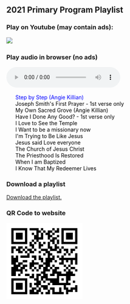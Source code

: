 ## 2021 Primary Program Playlist
### Play on Youtube (may contain ads):
<a href="https://www.youtube.com/watch?v=wVBtsELKwvw&list=PLmpul3lpxxJoNbE2pRts60_ClOnIOYu7m" target="_blank"><img src="https://logodix.com/logo/360168.png" width="100"></a>

### Play audio in browser (no ads)

<style>
    #playlist{
        list-style: none;
    }
    #playlist li a{
        color:black;
        text-decoration: none;
    }
    #playlist .current-song a{
        color:blue;
    }
</style>

<audio src="" controls id="audioPlayer">
    Sorry, your browser doesn't support HTML 5!
</audio>


<ul id="playlist">

<li class="current-song"><a href="https://github.com/drhyrum/2021-primary-program/raw/main/list/Step%20by%20Step%20(a%20new%20baptism%20song%20by%20Angie%20Killian).mp3">Step by Step (Angie Killian)</a></li>

<li><a href="https://github.com/drhyrum/2021-primary-program/raw/main/list/Joseph%20Smith%E2%80%99s%20First%20Prayer%20Hymn%20%2326%20(With%20Lyrics).mp3">Joseph Smith's First Prayer - 1st verse only</a></li>
    
<li><a href="https://github.com/drhyrum/2021-primary-program/raw/main/list/My%20Own%20Sacred%20Grove%20(original%20song%20by%20Angie%20Killian).mp3">My Own Sacred Grove (Angie Killian)</a></li>

<li><a href="https://github.com/drhyrum/2021-primary-program/raw/main/list/Have%20I%20Done%20Any%20Good%20-%20Sing%20Along.mp3">Have I Done Any Good? - 1st verse only</a></li>

<li><a href="https://github.com/drhyrum/2021-primary-program/raw/main/list/I%20Love%20to%20See%20the%20Temple.mp3">I Love to See the Temple</a></li>

<li><a href="https://github.com/drhyrum/2021-primary-program/raw/main/list/I%20WANT%20TO%20BE%20A%20MISSIONARY%20NOW%20Lyrics%20%20Primary%20Song.mp3">I Want to be a missionary now</a></li>

<li><a href="https://github.com/drhyrum/2021-primary-program/raw/main/list/I'm%20Trying%20to%20Be%20Like%20Jesus%20Lyric%20Video.mp3">I'm Trying to Be Like Jesus</a></li>

<li><a href="https://github.com/drhyrum/2021-primary-program/raw/main/list/Jesus%20said%20Love%20everyone%20SING%20ALONG.mp3">Jesus said Love everyone</a></li>

<li><a href="https://github.com/drhyrum/2021-primary-program/raw/main/list/The%20Church%20of%20Jesus%20Christ%20-%20a%20Primary%20song.mp3">The Church of Jesus Christ</a></li>

<li><a href="https://github.com/drhyrum/2021-primary-program/raw/main/list/The%20Priesthood%20Is%20Restored%20Children%E2%80%99s%20Songbook%20%2389%20(With%20Lyrics).mp3">The Priesthood Is Restored</a></li>

<li><a href="https://github.com/drhyrum/2021-primary-program/raw/main/list/When%20I%20am%20Baptized.mp3">When I am Baptized</a></li>
    
<li><a href="https://github.com/drhyrum/2021-primary-program/raw/main/list/I%20Know%20That%20My%20Redeemer%20Lives%20-%207-Year-Old%20Claire%20Crosby.mp3">I Know That My Redeemer Lives</a></li>

   
</ul>
    
<script src="https://code.jquery.com/jquery-2.2.0.js"></script>
<script>
    // loads the audio player
    audioPlayer();

       function audioPlayer(){
            var currentSong = 0;
            $("#audioPlayer")[0].src = $("#playlist li a")[0];
            $("#audioPlayer")[0].play();
            $("#playlist li a").click(function(e){
               e.preventDefault(); 
               $("#audioPlayer")[0].src = this;
               $("#audioPlayer")[0].play();
               $("#playlist li").removeClass("current-song");
                currentSong = $(this).parent().index();
                $(this).parent().addClass("current-song");
            });
            
            $("#audioPlayer")[0].addEventListener("ended", function(){
               currentSong++;
                if(currentSong == $("#playlist li a").length)
                    currentSong = 0;
                $("#playlist li").removeClass("current-song");
                $("#playlist li:eq("+currentSong+")").addClass("current-song");
                $("#audioPlayer")[0].src = $("#playlist li a")[currentSong].href;
                $("#audioPlayer")[0].play();
            });
        }    
</script>


### Download a playlist

<a href="https://raw.githubusercontent.com/drhyrum/2021-primary-program/main/playlist.m3u" download="2021-primary-program.m3u">Download the playlist.</a>


### QR Code to website

<img src="https://github.com/drhyrum/2021-primary-program/raw/gh-pages/primary_program_qr_code.png">


